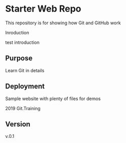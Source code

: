 # Starter Web Repo

This repository is for showing how Git and GitHub work

Inroduction

test introduction

## Purpose

Learn Git in details

## Deployment


Sample website with plenty of files for demos

2019 Git.Training

## Version

v.0.1
